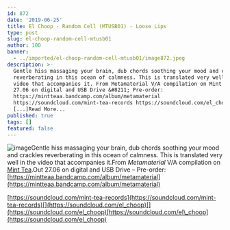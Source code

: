 ```yaml
---
id: 872
date: '2019-06-25'
title: El Choop - Random Cell (MTUSB01) - Loose Lips
type: post
slug: el-choop-random-cell-mtusb01
author: 100
banner:
  - ../imported/el-choop-random-cell-mtusb01/image872.jpeg
description: >-
  Gentle hiss massaging your brain, dub chords soothing your mood and crackles
  reverberating in this ocean of calmness. This is translated very well in the
  video that accompanies it. From Metamaterial V/A compilation on Mint Tea. Out
  27.06 on digital and USB Drive &#8211; Pre-order:
  https://mintteaa.bandcamp.com/album/metamaterial
  https://soundcloud.com/mint-tea-records https://soundcloud.com/el_choop
  [...]Read More...
published: true
tags: []
featured: false
---
```

![image](../../imported/el-choop-random-cell-mtusb01/image872.jpeg)Gentle hiss massaging your brain, dub chords soothing your mood and crackles reverberating in this ocean of calmness. This is translated very well in the video that accompanies it.From _Metamaterial_ V/A compilation on [Mint Tea](https://mintteaa.bandcamp.com).Out 27.06 on digital and USB Drive – Pre-order: [](https://mintteaa.bandcamp.com/album/metamaterial)[https://mintteaa.bandcamp.com/album/metamaterial](https://mintteaa.bandcamp.com/album/metamaterial)

[](https://soundcloud.com/mint-tea-records)[](https://soundcloud.com/mint-tea-records)[https://soundcloud.com/mint-tea-records](https://soundcloud.com/mint-tea-records)[](https://soundcloud.com/el_choop)[](https://soundcloud.com/el_choop)[https://soundcloud.com/el\_choop](https://soundcloud.com/el_choop)